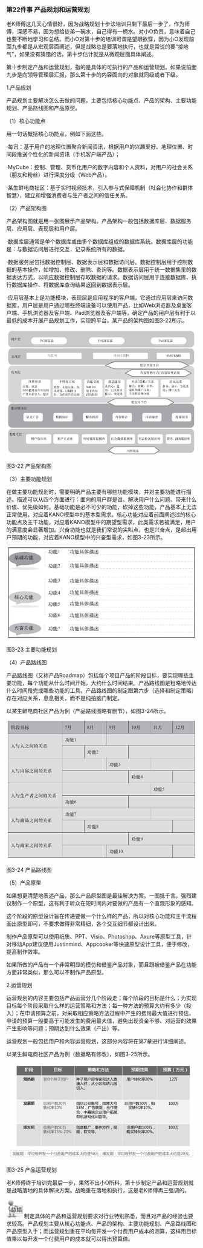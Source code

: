 ### 第22件事 产品规划和运营规划

老K师傅这几天心情很好，因为战略规划十步法培训只剩下最后一步了，作为师傅，深感不易，因为想给徒弟一碗水，自己得有一桶水。对小O负责，意味着自己也要不断地学习和总结。而小O对第十步的培训可谓是望眼欲穿，因为小O发现前面九步都是从宏观层面阐述，但是战略总是要落地执行，也就是常说的要“接地气”，如果没有猜错的话，第十步估计就是从微观层面具体阐述。

第十步制定产品和运营规划，指的是具体的可执行的产品和运营规划。如果说前面九步是向领导管理层汇报，那么第十步的内容面向的对象就同级或者下级。

1.产品规划

产品规划主要解决怎么去做的问题，主要包括核心功能点、产品的架构、主要功能规划、产品路线图和产品原型。

（1）核心功能点

用一句话概括核心功能点，例如下面这些。

·每讯：基于用户的地理位置聚合新闻资讯，根据用户的兴趣爱好、地理位置、时间段推送个性化的新闻资讯（手机客户端产品）；

·MyCube：控制、管理、货币化用户的数字内容和个人资料，对用户的社会关系（朋友和粉丝）进行深度分级（Web产品）。

·某生鲜电商社区：基于实时视频技术，引入参与式保障机制（社会化协作和群体智慧），建立和增强消费者与生产者之间的信任关系。

（2）产品架构图

产品架构图就是用一张图展示产品架构。产品架构一般包括数据库层、数据服务层、应用层、表现层和用户层。

·数据库层通常是单个数据库或由多个数据库组成的数据库系统。数据库层的功能是：与数据访问层进行交互，记录系统所有的数据。

·数据服务层包括数据控制层、数据表示层和数据访问层。数据控制层用于控制数据的基本操作，如增加、修改、删除、查询等。数据表示层用于统一数据集里的数据表达方式，以响应数据控制层存取数据的请求。数据访问层用于连接数据库、执行数据库操作、将数据库查询结果返回到数据表示层。

·应用层基本上是功能模块，表现层是应用程序的客户端，它通过应用层来访问数据库，用户层是用户通过哪些终端设备可以使用产品，比如Web浏览器及桌面客户端、手机浏览器及客户端、Pad浏览器及客户端等，确定产品的用户层有利于以最低的成本开展产品规划工作，实现跨平台。某产品的架构图如图3-22所示。

![](images/image01596.jpeg)

图3-22 产品架构图

（3）主要功能规划

在做主要功能规划时，需要明确产品主要有哪些功能模块，并对主要功能进行描述。描述可以从四个方面进行：面向的用户群是谁、解决用户什么问题、带来什么价值、优先级如何。基础功能是必不可少的功能，砍掉这些功能，产品基本上无法正常使用，对应着KANO模型中的基本型需求。核心功能对应着前面阐述过的核心功能点及主干功能，对应着KANO模型中的期望型需求，此类需求若被满足，用户的满意度会显著增加。兴奋功能也就是我们常说的尖叫点，也是兴奋点，是超出用户预期的功能，对应着KANO模型中的兴奋型需求，如图3-23所示。

![](images/image01597.jpeg)

图3-23 主要功能规划

（4）产品路线图

产品路线图（又称产品Roadmap）包括每个项目产品的阶段目标，要实现哪些主要功能，每个功能从什么时间开始，大约什么时间结束。产品路线图是粗略地传达什么时间段完成哪些功能的工具。产品路线图的制定跟第六步（选择和制定策略）存在对应关系，息息相关，而不是纯拍脑门制定。

以某生鲜电商社区产品为例（产品路线图略有删节），如图3-24所示。

![](images/image01598.jpeg)

图3-24 产品路线图

（5）产品原型

如果想更清楚地表述产品，那么产品原型图是最佳解决方案。一图抵千言。强烈建议制作一个原型，这有利于听众在短时间内对要做的产品有一个直观形象的感知。

这个阶段的原型设计旨在传递要做一个什么样的产品，所以对核心功能和主干流程画出原型即可，不要求做得非常精细，各个交互细节都设计出来。

制作产品原型可以使用纸质、PPT、Visio、Photoshop、Axure等原型工具，针对移动App建议使用Justinmind、Appcooker等快速原型设计工具，便于修改，提高制作效率。

如果所做的产品有一个非常明显的模仿和借鉴产品对象，而且跟被借鉴产品在功能方面非常类似，那么可以不制作产品原型。

2.运营规划

运营规划的内容主要包括产品运营分几个阶段走；每个阶段的目标是什么；为实现目标每个阶段采取什么样的运营策略和方法；每一种方法的预算大约有多少（投入）；在申请预算之前，对采取相应策略方法过程中产生的费用最大值进行预估，申请的预算一般要高于可能发生的费用最大值，避免出现资金不够、对运营的效果产生影响等问题；预期达到什么效果（产出）等。

运营规划一般包括用户和内容运营规划，这部分内容将在第7章进行详细阐述。

以某生鲜电商社区产品为例（数据略有修改），如图3-25所示。

![](images/image01599.jpeg)

图3-25 产品运营规划

老K师傅终于培训完最后一步，果然不出小O所料，第十步制定产品和运营规划就是战略落地的具体解决方案。战略重在落地和执行，这是老K师傅再三强调的。

![](images/image01600.jpeg)制定具体的产品和运营规划要求对行业特别熟悉，而且对产品的经验也要求较高。产品规划主要从核心功能点、产品的架构、主要功能规划、产品路线图和产品原型入手；而运营规划重在平均每开发一个付费用户成本的测算，这样用目标值乘以每开发一个付费用户的成本就可以得出预算值。

